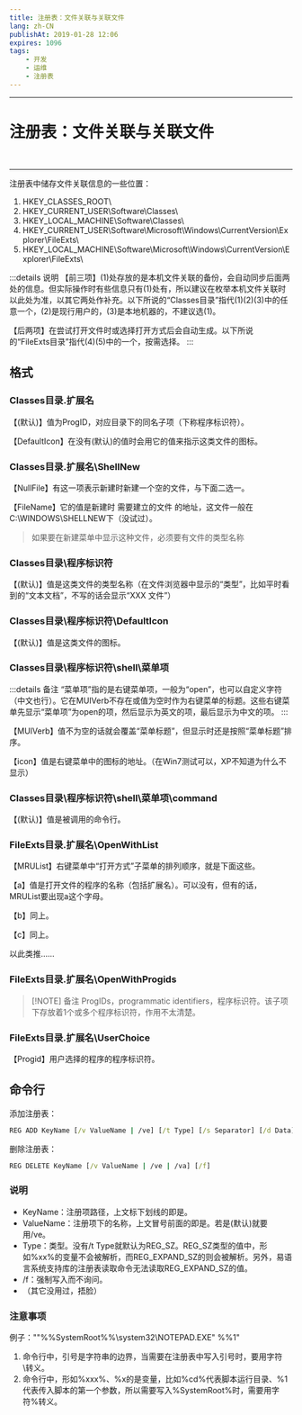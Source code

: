 ```yaml
---
title: 注册表：文件关联与关联文件
lang: zh-CN
publishAt: 2019-01-28 12:06
expires: 1096
tags:
    - 开发
    - 运维
    - 注册表
---
```

---

# 注册表：文件关联与关联文件

<RevisionInfo />

<hr style="margin-top: 48px"/>

注册表中储存文件关联信息的一些位置：

1. HKEY_CLASSES_ROOT\
2. HKEY_CURRENT_USER\Software\Classes\
3. HKEY_LOCAL_MACHINE\Software\Classes\
4. HKEY_CURRENT_USER\Software\Microsoft\Windows\CurrentVersion\Explorer\FileExts\
5. HKEY_LOCAL_MACHINE\Software\Microsoft\Windows\CurrentVersion\Explorer\FileExts\

:::details 说明
【前三项】(1)处存放的是本机文件关联的备份，会自动同步后面两处的信息。但实际操作时有些信息只有(1)处有，所以建议在枚举本机文件关联时以此处为准，以其它两处作补充。以下所说的“Classes目录”指代(1)(2)(3)中的任意一个，(2)是现行用户的，(3)是本地机器的，不建议选(1)。

【后两项】在尝试打开文件时或选择打开方式后会自动生成。以下所说的“FileExts目录”指代(4)(5)中的一个，按需选择。
:::

## 格式

### Classes目录\.扩展名

【(默认)】值为ProgID，对应目录下的同名子项（下称程序标识符）。

【DefaultIcon】在没有(默认)的值时会用它的值来指示这类文件的图标。

### Classes目录\.扩展名\ShellNew

【NullFile】有这一项表示新建时新建一个空的文件，与下面二选一。

【FileName】它的值是新建时 需要建立的文件 的地址，这文件一般在C:\WINDOWS\SHELLNEW下（没试过）。

> 如果要在新建菜单中显示这种文件，必须要有文件的类型名称

### Classes目录\程序标识符

【(默认)】值是这类文件的类型名称（在文件浏览器中显示的“类型”，比如平时看到的“文本文档”，不写的话会显示“XXX 文件”）

### Classes目录\程序标识符\DefaultIcon

【(默认)】值是这类文件的图标。

### Classes目录\程序标识符\shell\菜单项

:::details 备注
“菜单项”指的是右键菜单项，一般为“open”，也可以自定义字符（中文也行）。它在MUIVerb不存在或值为空时作为右键菜单的标题。这些右键菜单先显示“菜单项”为open的项，然后显示为英文的项，最后显示为中文的项。
:::

【MUIVerb】值不为空的话就会覆盖“菜单标题”，但显示时还是按照“菜单标题”排序。

【icon】值是右键菜单中的图标的地址。（在Win7测试可以，XP不知道为什么不显示）

### Classes目录\程序标识符\shell\菜单项\command

【(默认)】值是被调用的命令行。

### FileExts目录\.扩展名\OpenWithList

【MRUList】右键菜单中“打开方式”子菜单的排列顺序，就是下面这些。

【a】值是打开文件的程序的名称（包括扩展名）。可以没有，但有的话，MRUList要出现a这个字母。

【b】同上。

【c】同上。

以此类推……

### FileExts目录\.扩展名\OpenWithProgids

> [!NOTE] 备注
> ProgIDs，programmatic identifiers，程序标识符。该子项下存放着1个或多个程序标识符，作用不太清楚。

### FileExts目录\.扩展名\UserChoice

【Progid】用户选择的程序的程序标识符。

## 命令行

添加注册表：

```bat
REG ADD KeyName [/v ValueName | /ve] [/t Type] [/s Separator] [/d Data] [/f]
```

删除注册表：

```bat
REG DELETE KeyName [/v ValueName | /ve | /va] [/f]
```

### 说明

- KeyName：注册项路径，上文标下划线的即是。
- ValueName：注册项下的名称，上文冒号前面的即是。若是(默认)就要用/ve。
- Type：类型。没有/t Type就默认为REG_SZ。REG_SZ类型的值中，形如%xx%的变量不会被解析，而REG_EXPAND_SZ的则会被解析。另外，易语言系统支持库的注册表读取命令无法读取REG_EXPAND_SZ的值。
- /f：强制写入而不询问。
- （其它没用过，捂脸）

### 注意事项

例子："\"%%SystemRoot%%\system32\NOTEPAD.EXE\" %%1"

1. 命令行中，引号是字符串的边界，当需要在注册表中写入引号时，要用字符\转义。
2. 命令行中，形如%xxx%、%x的是变量，比如%cd%代表脚本运行目录、%1代表传入脚本的第一个参数，所以需要写入%SystemRoot%时，需要用字符%转义。

